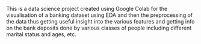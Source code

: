 This is a data science project created using Google Colab for the visualisation of a banking dataset using EDA and then the preprocessing of the data thus getting useful insight into the various features and getting info on the bank deposits done by various classes of people including different marital status and ages, etc. 
